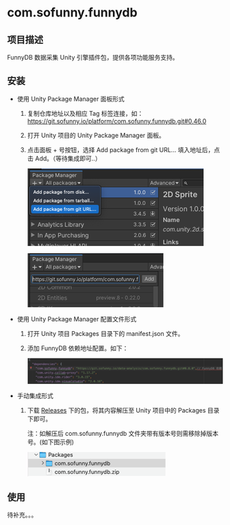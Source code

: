 # com.sofunny.funnydb

## 项目描述
FunnyDB 数据采集 Unity 引擎插件包，提供各项功能服务支持。

## 安装
- 使用 Unity Package Manager 面板形式

  1. 复制仓库地址以及相应 Tag 标签连接，如：https://git.sofunny.io/platform/com.sofunny.funnydb.git#0.46.0

  2. 打开 Unity 项目的 Unity Package Manager 面板。

  3. 点击面板 + 号按钮，选择 Add package from git URL... 填入地址后，点击 Add。（等待集成即可..）

     ![步骤1](Imgs~/upm_step1.png)

     ![步骤2](Imgs~/upm_step2.png)

- 使用 Unity Package Manager 配置文件形式

  1. 打开 Unity 项目 Packages 目录下的 manifest.json 文件。

  2. 添加 FunnyDB 依赖地址配置。如下：

     ![手动步骤1](Imgs~/upm_step2-1.png)

- 手动集成形式
  1. 下载 [Releases](https://git.sofunny.io/platform/com.sofunny.funnydb/-/releases) 下的包，将其内容解压至 Unity 项目中的 Packages 目录下即可。

     注：如解压后 com.sofunny.funnydb 文件夹带有版本号则需移除掉版本号。(如下图示例)

     ![手动集成步骤1](Imgs~/upm_step3.png)



## 使用

待补充。。。

